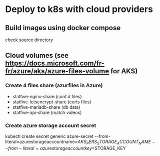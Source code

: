 # Deploy to k8s with cloud providers
## Build images using docker compose
check source directory

## Cloud volumes (see https://docs.microsoft.com/fr-fr/azure/aks/azure-files-volume for AKS)
### Create 4 files share (azurfiles in Azure)
* statfive-nginx-share (conf.d files)
* statfive-letsencrypt-share (certs files)
* statfive-mariadb-share (db data)
* statfive-api-share (match videos)

### Create azure storage account secret
kubectl create secret generic azure-secret --from-literal=azurestorageaccountname=$AKS_PERS_STORAGE_ACCOUNT_NAME --from-literal=azurestorageaccountkey=$STORAGE_KEY

